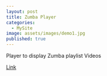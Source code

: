 ```yaml
---
layout: post
title: Zumba Player
categories:
  - MySite
image: assets/images/demo1.jpg
published: true
---
```

Player to display Zumba playlist Videos

[Link](https://react-okftke.stackblitz.io/dashboard)
